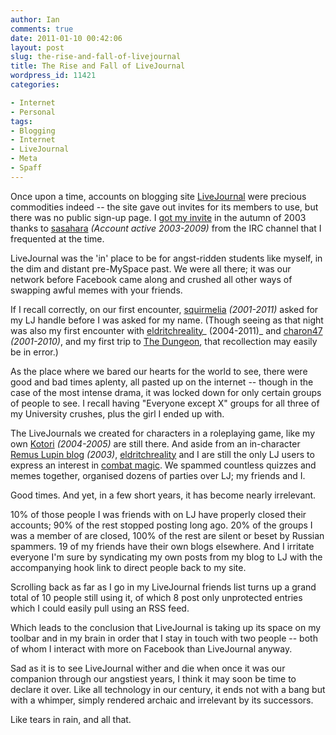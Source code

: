```yaml
---
author: Ian
comments: true
date: 2011-01-10 00:42:06
layout: post
slug: the-rise-and-fall-of-livejournal
title: The Rise and Fall of LiveJournal
wordpress_id: 11421
categories:

- Internet
- Personal
tags:
- Blogging
- Internet
- LiveJournal
- Meta
- Spaff
---
```


Once upon a time, accounts on blogging site [LiveJournal](http://www.livejournal.com) were precious commodities indeed -- the site gave out invites for its members to use, but there was no public sign-up page.  I [got my invite](http://tsuki-chama.livejournal.com/365.html) in the autumn of 2003 thanks to [sasahara](http://sasahara.livejournal.com/profile) _(Account active 2003-2009)_ from the IRC channel that I frequented at the time.

LiveJournal was the 'in' place to be for angst-ridden students like myself, in the dim and distant pre-MySpace past.  We were all there; it was our network before Facebook came along and crushed all other ways of swapping awful memes with your friends.

If I recall correctly, on our first encounter, [squirmelia](http://squirmelia.livejournal.com/profile) _(2001-2011)_ asked for my LJ handle before I was asked for my name.  (Though seeing as that night was also my first encounter with [eldritchreality](http://eldritchreality.livejournal.com/profile)_ (2004-2011)_ and [charon47](http://charon47.livejournal.com/profile) _(2001-2010)_, and my first trip to [The Dungeon](http://www.facebook.com/group.php?gid=2222507182), that recollection may easily be in error.)

As the place where we bared our hearts for the world to see, there were good and bad times aplenty, all pasted up on the internet -- though in the case of the most intense drama, it was locked down for only certain groups of people to see.  I recall having "Everyone except X" groups for all three of my University crushes, plus the girl I ended up with.

The LiveJournals we created for characters in a roleplaying game, like my own [Kotori](http://kotori-hasegawa.livejournal.com/profile) _(2004-2005)_ are still there.  And aside from an in-character [Remus Lupin blog](http://feralgrace.livejournal.com/profile) _(2003)_, [eldritchreality](http://eldritchreality.livejournal.com/profile) and I are still the only LJ users to express an interest in [combat magic](http://www.livejournal.com/interests.bml?int=combat%20magic).  We spammed countless quizzes and memes together, organised dozens of parties over LJ; my friends and I.

Good times.  And yet, in a few short years, it has become nearly irrelevant.

10% of those people I was friends with on LJ have properly closed their accounts; 90% of the rest stopped posting long ago.  20% of the groups I was a member of are closed, 100% of the rest are silent or beset by Russian spammers.  19 of my friends have their own blogs elsewhere.  And I irritate everyone I'm sure by syndicating my own posts from my blog to LJ with the accompanying hook link to direct people back to my site.

Scrolling back as far as I go in my LiveJournal friends list turns up a grand total of 10 people still using it, of which 8 post only unprotected entries which I could easily pull using an RSS feed.

Which leads to the conclusion that LiveJournal is taking up its space on my toolbar and in my brain in order that I stay in touch with two people -- both of whom I interact with more on Facebook than LiveJournal anyway.

Sad as it is to see LiveJournal wither and die when once it was our companion through our angstiest years, I think it may soon be time to declare it over.  Like all technology in our century, it ends not with a bang but with a whimper, simply rendered archaic and irrelevant by its successors.

Like tears in rain, and all that.
